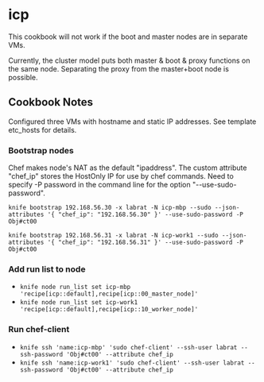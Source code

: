 # icp

This cookbook will not work if the boot and master nodes are in separate VMs.

Currently, the cluster model puts both master & boot & proxy functions on the same node. Separating the proxy from the master+boot node is possible.

## Cookbook Notes

Configured three VMs with hostname and static IP addresses. See template etc_hosts for details.

### Bootstrap nodes
Chef makes node's NAT as the default "ipaddress". The custom attribute "chef_ip" stores the HostOnly IP for use by chef commands. Need to specify -P password in the command line for the option "--use-sudo-password".

`knife bootstrap 192.168.56.30 -x labrat -N icp-mbp --sudo --json-attributes '{ "chef_ip": "192.168.56.30" }' --use-sudo-password -P Obj#ct00`

`knife bootstrap 192.168.56.31 -x labrat -N icp-work1 --sudo --json-attributes '{ "chef_ip": "192.168.56.31" }' --use-sudo-password -P Obj#ct00`

### Add run list to node
- `knife node run_list set icp-mbp 'recipe[icp::default],recipe[icp::00_master_node]'`
- `knife node run_list set icp-work1 'recipe[icp::default],recipe[icp::10_worker_node]'`

### Run chef-client
- `knife ssh 'name:icp-mbp' 'sudo chef-client' --ssh-user labrat --ssh-password 'Obj#ct00' --attribute chef_ip`
- `knife ssh 'name:icp-work1' 'sudo chef-client' --ssh-user labrat --ssh-password 'Obj#ct00' --attribute chef_ip`
